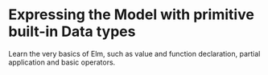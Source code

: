 # Expressing the Model with primitive built-in Data types

Learn the very basics of Elm, such as value and function declaration, partial application and basic operators.
